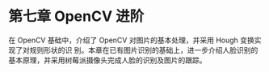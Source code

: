 # 第七章 OpenCV 进阶

在 OpenCV 基础中，介绍了 OpenCV 对图片的基本处理，并采用 Hough 变换实现了对规则形状的识 别。本章在已有图片识别的基础上，进一步介绍人脸识别的基本原理，并采用树莓派摄像头完成人脸的识别及图片的跟踪。
